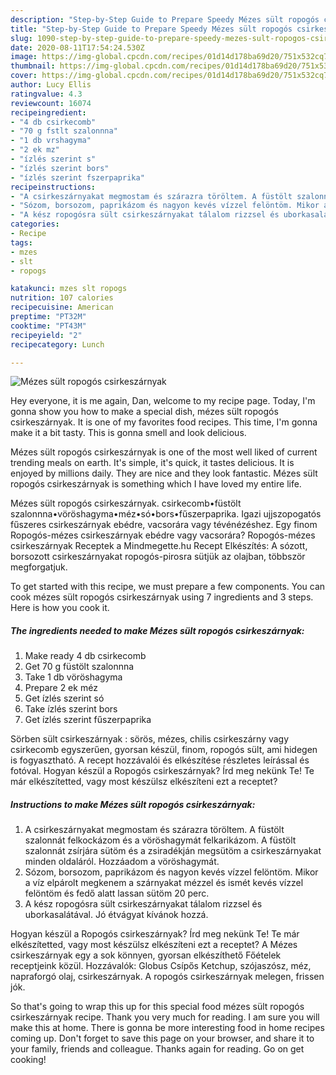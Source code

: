 ```yaml
---
description: "Step-by-Step Guide to Prepare Speedy Mézes sült ropogós csirkeszárnyak"
title: "Step-by-Step Guide to Prepare Speedy Mézes sült ropogós csirkeszárnyak"
slug: 1090-step-by-step-guide-to-prepare-speedy-mezes-sult-ropogos-csirkeszarnyak
date: 2020-08-11T17:54:24.530Z
image: https://img-global.cpcdn.com/recipes/01d14d178ba69d20/751x532cq70/mezes-sult-ropogos-csirkeszarnyak-recept-foto.jpg
thumbnail: https://img-global.cpcdn.com/recipes/01d14d178ba69d20/751x532cq70/mezes-sult-ropogos-csirkeszarnyak-recept-foto.jpg
cover: https://img-global.cpcdn.com/recipes/01d14d178ba69d20/751x532cq70/mezes-sult-ropogos-csirkeszarnyak-recept-foto.jpg
author: Lucy Ellis
ratingvalue: 4.3
reviewcount: 16074
recipeingredient:
- "4 db csirkecomb"
- "70 g fstlt szalonnna"
- "1 db vrshagyma"
- "2 ek mz"
- "ízlés szerint s"
- "ízlés szerint bors"
- "ízlés szerint fszerpaprika"
recipeinstructions:
- "A csirkeszárnyakat megmostam és szárazra töröltem. A füstölt szalonnát felkockázom és a vöröshagymát felkarikázom. A füstölt szalonnát zsírjára sütöm és a zsiradékján megsütöm a csirkeszárnyakat minden oldaláról. Hozzáadom a vöröshagymát."
- "Sózom, borsozom, paprikázom és nagyon kevés vízzel felöntöm. Mikor a víz elpárolt megkenem a szárnyakat mézzel és ismét kevés vízzel felöntöm és fedő alatt lassan sütöm 20 perc."
- "A kész ropogósra sült csirkeszárnyakat tálalom rizzsel és uborkasalátával. Jó étvágyat kívánok hozzá."
categories:
- Recipe
tags:
- mzes
- slt
- ropogs

katakunci: mzes slt ropogs 
nutrition: 107 calories
recipecuisine: American
preptime: "PT32M"
cooktime: "PT43M"
recipeyield: "2"
recipecategory: Lunch

---
```



![Mézes sült ropogós csirkeszárnyak](https://img-global.cpcdn.com/recipes/01d14d178ba69d20/751x532cq70/mezes-sult-ropogos-csirkeszarnyak-recept-foto.jpg)

Hey everyone, it is me again, Dan, welcome to my recipe page. Today, I'm gonna show you how to make a special dish, mézes sült ropogós csirkeszárnyak. It is one of my favorites food recipes. This time, I'm gonna make it a bit tasty. This is gonna smell and look delicious.

Mézes sült ropogós csirkeszárnyak is one of the most well liked of current trending meals on earth. It's simple, it's quick, it tastes delicious. It is enjoyed by millions daily. They are nice and they look fantastic. Mézes sült ropogós csirkeszárnyak is something which I have loved my entire life.

Mézes sült ropogós csirkeszárnyak. csirkecomb•füstölt szalonnna•vöröshagyma•méz•só•bors•fűszerpaprika. Igazi ujjszopogatós fűszeres csirkeszárnyak ebédre, vacsorára vagy tévénézéshez. Egy finom Ropogós-mézes csirkeszárnyak ebédre vagy vacsorára? Ropogós-mézes csirkeszárnyak Receptek a Mindmegette.hu Recept Elkészítés: A sózott, borsozott csirkeszárnyakat ropogós-pirosra sütjük az olajban, többször megforgatjuk.


To get started with this recipe, we must prepare a few components. You can cook mézes sült ropogós csirkeszárnyak using 7 ingredients and 3 steps. Here is how you cook it.

<!--inarticleads1-->

##### The ingredients needed to make Mézes sült ropogós csirkeszárnyak:

1. Make ready 4 db csirkecomb
1. Get 70 g füstölt szalonnna
1. Take 1 db vöröshagyma
1. Prepare 2 ek méz
1. Get ízlés szerint só
1. Take ízlés szerint bors
1. Get ízlés szerint fűszerpaprika


Sörben sült csirkeszárnyak : sörös, mézes, chilis csirkeszárny vagy csirkecomb egyszerűen, gyorsan készül, finom, ropogós sült, ami hidegen is fogyasztható. A recept hozzávalói és elkészítése részletes leírással és fotóval. Hogyan készül a Ropogós csirkeszárnyak? Írd meg nekünk Te! Te már elkészítetted, vagy most készülsz elkészíteni ezt a receptet? 

<!--inarticleads2-->

##### Instructions to make Mézes sült ropogós csirkeszárnyak:

1. A csirkeszárnyakat megmostam és szárazra töröltem. A füstölt szalonnát felkockázom és a vöröshagymát felkarikázom. A füstölt szalonnát zsírjára sütöm és a zsiradékján megsütöm a csirkeszárnyakat minden oldaláról. Hozzáadom a vöröshagymát.
1. Sózom, borsozom, paprikázom és nagyon kevés vízzel felöntöm. Mikor a víz elpárolt megkenem a szárnyakat mézzel és ismét kevés vízzel felöntöm és fedő alatt lassan sütöm 20 perc.
1. A kész ropogósra sült csirkeszárnyakat tálalom rizzsel és uborkasalátával. Jó étvágyat kívánok hozzá.


Hogyan készül a Ropogós csirkeszárnyak? Írd meg nekünk Te! Te már elkészítetted, vagy most készülsz elkészíteni ezt a receptet? A Mézes csirkeszárnyak egy a sok könnyen, gyorsan elkészíthető Főételek receptjeink közül. Hozzávalók: Globus Csípős Ketchup, szójaszósz, méz, napraforgó olaj, csirkeszárnyak. A ropogós csirkeszárnyak melegen, frissen jók. 

So that's going to wrap this up for this special food mézes sült ropogós csirkeszárnyak recipe. Thank you very much for reading. I am sure you will make this at home. There is gonna be more interesting food in home recipes coming up. Don't forget to save this page on your browser, and share it to your family, friends and colleague. Thanks again for reading. Go on get cooking!
